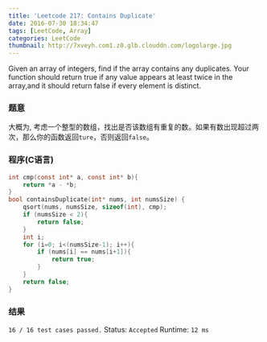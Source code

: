 ```yaml
---
title: 'Leetcode 217: Contains Duplicate'
date: 2016-07-30 18:34:47
tags: [LeetCode, Array]
categories: LeetCode
thumbnail: http://7xveyh.com1.z0.glb.clouddn.com/logolarge.jpg
---
```

Given an array of integers, find if the array contains any duplicates. Your function should return true if any value appears at least twice in the array<!--more-->,and it should return false if every element is distinct.
### 题意
大概为, 考虑一个整型的数组，找出是否该数组有重复的数。如果有数出现超过两次，那么你的函数返回`ture`，否则返回`false`。
### 程序(C语言)
```c
int cmp(const int* a, const int* b){
    return *a - *b;
}
bool containsDuplicate(int* nums, int numsSize) {
    qsort(nums, numsSize, sizeof(int), cmp);
    if (numsSize < 2){
        return false;
    }
    int i;
    for (i=0; i<(numsSize-1); i++){
        if (nums[i] == nums[i+1]){
            return true;
        }
    }
    return false;
}
```
### 结果
`16 / 16 test cases passed.`
Status: `Accepted`
Runtime: `12 ms`


